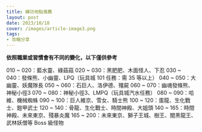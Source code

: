 ```yaml
---
title: 練功地點推薦
layout: post
date: 2023/10/18
cover: /images/article-image3.png
tags:
- 攻略分享
---
```

**依照職業或習慣會有不同的變化，以下僅供參考**

010 ~ 020：藍水靈、綠菇菇
020 ~ 030：黑肥肥、木面怪人、下忍
030 ~ 040：發條熊、小幽靈、LPQ（玩具城 101 任務：需 35 等以上）
040 ~ 050：大幽靈、妖魔隊長
050 ~ 060：石巨人、洛伊德、殭屍
060 ~ 070：幽魂發條熊、神秘小徑3
070 ~ 080：神秘小徑3、LMPQ（玩具城汽水任務）
080 ~ 090：哈維、機械蜘蛛
090 ~ 100：巨人維京、雪女、騎士熊
100 ~ 120：蛋龍、生化戰士、鎧甲武士
120 ~ 140：骨龍、生化戰士、時間神殿、大姐頭
140 ~ 165：時間神殿、未來東京、殘暴炎魔
165 ~ 200：未來東京、獅子王城、樹王、闇黑龍王、武林妖僧等 Boss 級怪物